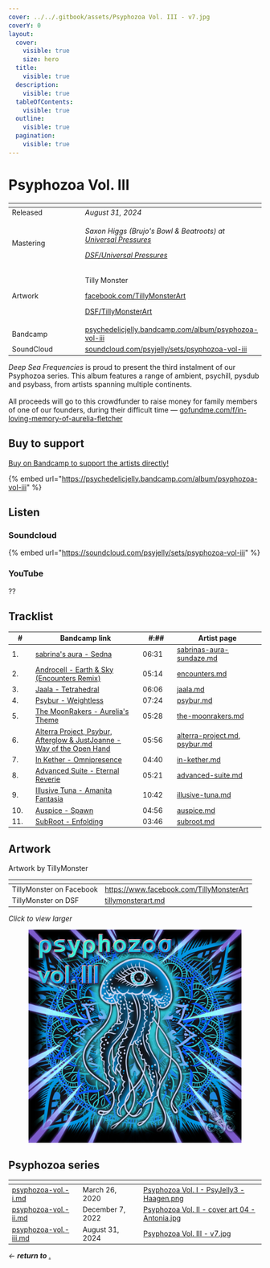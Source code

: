 ```yaml
---
cover: ../../.gitbook/assets/Psyphozoa Vol. III - v7.jpg
coverY: 0
layout:
  cover:
    visible: true
    size: hero
  title:
    visible: true
  description:
    visible: true
  tableOfContents:
    visible: true
  outline:
    visible: true
  pagination:
    visible: true
---
```


# Psyphozoa Vol. III

<table data-header-hidden><thead><tr><th width="132"></th><th></th></tr></thead><tbody><tr><td>Released</td><td><em>August 31, 2024</em></td></tr><tr><td>Mastering</td><td><p><em>Saxon Higgs (Brujo's Bowl &#x26; Beatroots) at</em> <a href="https://www.facebook.com/universalpressures"><em>Universal Pressures</em></a> </p><p><a href="../../artists/mastering/universal-pressures-beatroots.md"><em>DSF/Universal Pressures</em></a> </p></td></tr><tr><td>Artwork</td><td><p>Tilly Monster </p><p><a href="https://www.facebook.com/TillyMonsterArt">facebook.com/TillyMonsterArt</a> </p><p><a href="../../artists/graphic/tillymonsterart.md">DSF/TillyMonsterArt</a> </p></td></tr><tr><td>Bandcamp</td><td><a href="https://psychedelicjelly.bandcamp.com/album/psyphozoa-vol-iii">psychedelicjelly.bandcamp.com/album/psyphozoa-vol-iii</a> </td></tr><tr><td>SoundCloud</td><td><a href="https://soundcloud.com/psyjelly/sets/psyphozoa-vol-iii">soundcloud.com/psyjelly/sets/psyphozoa-vol-iii</a> </td></tr></tbody></table>

_Deep Sea Frequencies_ is proud to present the third instalment of our Psyphozoa series. This album features a range of ambient, psychill, pysdub and psybass, from artists spanning multiple continents.\
\
All proceeds will go to this crowdfunder to raise money for family members of one of our founders, during their difficult time — [gofundme.com/f/in-loving-memory-of-aurelia-fletcher](https://www.gofundme.com/f/in-loving-memory-of-aurelia-fletcher/cl/s?lang=en_GB\&utm_campaign=fp_sharesheet\&utm_medium=customer\&utm_source=copy_link\&attribution_id=sl%3Aeccd2248-a8c0-4580-8d90-565424ec7aa9)&#x20;

## Buy to support

[Buy on Bandcamp to support the artists directly!](https://psychedelicjelly.bandcamp.com/album/psyphozoa-vol-iii)&#x20;

{% embed url="https://psychedelicjelly.bandcamp.com/album/psyphozoa-vol-iii" %}

## Listen

### Soundcloud

{% embed url="https://soundcloud.com/psyjelly/sets/psyphozoa-vol-iii" %}

### YouTube

??&#x20;

## Tracklist

<table><thead><tr><th width="49">#</th><th width="354">Bandcamp link</th><th width="75">#:##</th><th width="249">Artist page</th></tr></thead><tbody><tr><td>1.</td><td><a href="https://psychedelicjelly.bandcamp.com/track/sedna">sabrina's aura - Sedna</a> </td><td>06:31</td><td><a data-mention href="../../artists/musicians/sabrinas-aura-sundaze.md">sabrinas-aura-sundaze.md</a></td></tr><tr><td>2.</td><td><a href="https://psychedelicjelly.bandcamp.com/track/earth-sky-encounters-remix">Androcell - Earth &#x26; Sky (Encounters Remix)</a> </td><td>05:14</td><td><a data-mention href="../../artists/musicians/encounters.md">encounters.md</a></td></tr><tr><td>3.</td><td><a href="https://psychedelicjelly.bandcamp.com/track/tetrahedral">Jaala - Tetrahedral</a> </td><td>06:06</td><td><a data-mention href="../../artists/musicians/jaala.md">jaala.md</a></td></tr><tr><td>4.</td><td><a href="https://psychedelicjelly.bandcamp.com/track/weightless">Psybur - Weightless</a> </td><td>07:24</td><td><a data-mention href="../../artists/musicians/psybur.md">psybur.md</a></td></tr><tr><td>5.</td><td><a href="https://psychedelicjelly.bandcamp.com/track/aurelias-theme">The MoonRakers - Aurelia's Theme</a> </td><td>05:28</td><td><a data-mention href="../../artists/musicians/the-moonrakers.md">the-moonrakers.md</a></td></tr><tr><td>6.</td><td><a href="https://psychedelicjelly.bandcamp.com/track/way-of-the-open-hand">Alterra Project, Psybur, Afterglow &#x26; JustJoanne - Way of the Open Hand</a> </td><td>05:56</td><td><a data-mention href="../../artists/musicians/alterra-project.md">alterra-project.md</a>, <a data-mention href="../../artists/musicians/psybur.md">psybur.md</a></td></tr><tr><td>7.</td><td><a href="https://psychedelicjelly.bandcamp.com/track/omnipresence">In Kether - Omnipresence</a> </td><td>04:40</td><td><a data-mention href="../../artists/musicians/in-kether.md">in-kether.md</a></td></tr><tr><td>8.</td><td><a href="https://psychedelicjelly.bandcamp.com/track/eternal-reverie">Advanced Suite - Eternal Reverie</a> </td><td>05:21</td><td><a data-mention href="../../artists/musicians/advanced-suite.md">advanced-suite.md</a></td></tr><tr><td>9.</td><td><a href="https://psychedelicjelly.bandcamp.com/track/amanita-fantasia">Illusive Tuna - Amanita Fantasia</a> </td><td>10:42</td><td><a data-mention href="../../artists/musicians/illusive-tuna.md">illusive-tuna.md</a></td></tr><tr><td>10.</td><td><a href="https://psychedelicjelly.bandcamp.com/track/spawn">Auspice - Spawn</a> </td><td>04:56</td><td><a data-mention href="../../artists/musicians/auspice.md">auspice.md</a></td></tr><tr><td>11.</td><td><a href="https://psychedelicjelly.bandcamp.com/track/enfolding">SubRoot - Enfolding</a> </td><td>03:46</td><td><a data-mention href="../../artists/musicians/subroot.md">subroot.md</a></td></tr></tbody></table>

## Artwork

Artwork by TillyMonster&#x20;

<table data-card-size="large" data-view="cards"><thead><tr><th></th><th data-hidden data-card-target data-type="content-ref"></th></tr></thead><tbody><tr><td>TillyMonster on Facebook</td><td><a href="https://www.facebook.com/TillyMonsterArt">https://www.facebook.com/TillyMonsterArt</a></td></tr><tr><td>TillyMonster on DSF</td><td><a href="../../artists/graphic/tillymonsterart.md">tillymonsterart.md</a></td></tr></tbody></table>

_Click to view larger_

<figure><img src="../../.gitbook/assets/Psyphozoa Vol. III - v7.jpg" alt=""><figcaption></figcaption></figure>

## Psyphozoa series

<table data-view="cards"><thead><tr><th data-card-target data-type="content-ref"></th><th></th><th data-hidden data-card-cover data-type="files"></th></tr></thead><tbody><tr><td><a href="psyphozoa-vol.-i.md">psyphozoa-vol.-i.md</a></td><td>March 26, 2020</td><td><a href="../../.gitbook/assets/Psyphozoa Vol. I - PsyJelly3 - Haagen.png">Psyphozoa Vol. I - PsyJelly3 - Haagen.png</a></td></tr><tr><td><a href="psyphozoa-vol.-ii.md">psyphozoa-vol.-ii.md</a></td><td>December 7, 2022</td><td><a href="../../.gitbook/assets/Psyphozoa Vol. II - cover art 04 - Antonia.jpg">Psyphozoa Vol. II - cover art 04 - Antonia.jpg</a></td></tr><tr><td><a href="psyphozoa-vol.-iii.md">psyphozoa-vol.-iii.md</a></td><td>August 31, 2024</td><td><a href="../../.gitbook/assets/Psyphozoa Vol. III - v7.jpg">Psyphozoa Vol. III - v7.jpg</a></td></tr></tbody></table>

_← **return to**_ [.](./ "mention")&#x20;
